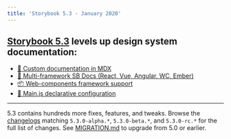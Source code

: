 ```yaml
---
title: 'Storybook 5.3 - January 2020'
---
```


## [Storybook 5.3](https://medium.com/storybookjs/storybook-5-3-83e114e8797c) levels up design system documentation:

- [📝 Custom documentation in MDX](https://medium.com/storybookjs/rich-docs-with-storybook-mdx-61bc145ae7bc)
- [🎨 Multi-framework SB Docs (React, Vue, Angular, WC, Ember)](https://medium.com/storybookjs/storybook-docs-for-new-frameworks-b1f6090ee0ea)
- [📦 Web-components framework support](https://dev.to/open-wc/storybook-for-web-components-on-steroids-4h29)
- [🔼 Main.js declarative configuration](https://medium.com/storybookjs/declarative-storybook-configuration-49912f77b78)

---

5.3 contains hundreds more fixes, features, and tweaks. Browse the [changelogs](https://github.com/storybookjs/storybook/blob/next/CHANGELOG.md) matching `5.3.0-alpha.*`, `5.3.0-beta.*`, and `5.3.0-rc.*` for the full list of changes. See [MIGRATION.md](https://github.com/storybookjs/storybook/blob/next/MIGRATION.md) to upgrade from 5.0 or earlier.
